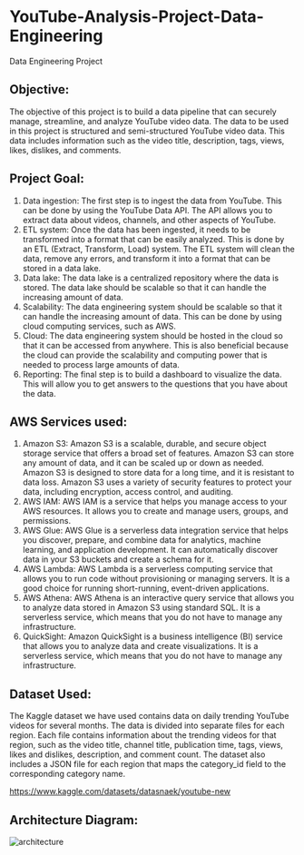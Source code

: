 # YouTube-Analysis-Project-Data-Engineering
Data Engineering Project

## Objective:
The objective of this project is to build a data pipeline that can securely manage, streamline, and analyze YouTube video data. The data to be used in this project is structured and semi-structured YouTube video data. This data includes information such as the video title, description, tags, views, likes, dislikes, and comments.

## Project Goal:
1. Data ingestion: The first step is to ingest the data from YouTube. This can be done by using the YouTube Data API. The API allows you to extract data about videos, channels, and other aspects of YouTube.
2. ETL system: Once the data has been ingested, it needs to be transformed into a format that can be easily analyzed. This is done by an ETL (Extract, Transform, Load) system. The ETL system will clean the data, remove any errors, and transform it into a format that can be stored in a data lake.
3. Data lake: The data lake is a centralized repository where the data is stored. The data lake should be scalable so that it can handle the increasing amount of data.
4. Scalability: The data engineering system should be scalable so that it can handle the increasing amount of data. This can be done by using cloud computing services, such as AWS.
5. Cloud: The data engineering system should be hosted in the cloud so that it can be accessed from anywhere. This is also beneficial because the cloud can provide the scalability and computing power that is needed to process large amounts of data.
6. Reporting: The final step is to build a dashboard to visualize the data. This will allow you to get answers to the questions that you have about the data.

## AWS Services used:
1. Amazon S3: Amazon S3 is a scalable, durable, and secure object storage service that offers a broad set of features. Amazon S3 can store any amount of data, and it can be scaled up or down as needed. Amazon S3 is designed to store data for a long time, and it is resistant to data loss. Amazon S3 uses a variety of security features to protect your data, including encryption, access control, and auditing.
2. AWS IAM: AWS IAM is a service that helps you manage access to your AWS resources. It allows you to create and manage users, groups, and permissions.
3. AWS Glue: AWS Glue is a serverless data integration service that helps you discover, prepare, and combine data for analytics, machine learning, and application development. It can automatically discover data in your S3 buckets and create a schema for it.
4. AWS Lambda: AWS Lambda is a serverless computing service that allows you to run code without provisioning or managing servers. It is a good choice for running short-running, event-driven applications.
5. AWS Athena: AWS Athena is an interactive query service that allows you to analyze data stored in Amazon S3 using standard SQL. It is a serverless service, which means that you do not have to manage any infrastructure.
6. QuickSight: Amazon QuickSight is a business intelligence (BI) service that allows you to analyze data and create visualizations. It is a serverless service, which means that you do not have to manage any infrastructure.

## Dataset Used:
The Kaggle dataset we have used contains data on daily trending YouTube videos for several months. The data is divided into separate files for each region. Each file contains information about the trending videos for that region, such as the video title, channel title, publication time, tags, views, likes and dislikes, description, and comment count. The dataset also includes a JSON file for each region that maps the category_id field to the corresponding category name.

https://www.kaggle.com/datasets/datasnaek/youtube-new

## Architecture Diagram:
![architecture](https://github.com/Utsavrawar27/YouTube-Analysis-Project-Data-Engineering/assets/40047632/612297dd-7e41-4f61-900a-9ae95ae20ee5)

